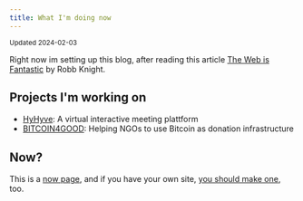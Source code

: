 ```yaml
---
title: What I'm doing now
---
```


<small>Updated 2024-02-03</small>

Right now im setting up this blog, after reading this article [The Web is Fantastic](https://rknight.me/blog/the-web-is-fantastic/) by Robb Knight.

## Projects I'm working on

- [HyHyve](https://www.hyhyve.com/): A virtual interactive meeting plattform
- [BITCOIN4GOOD](https://bitcoin4good.de/): Helping NGOs to use Bitcoin as donation infrastructure


## Now?

This is a [now page](https://nownownow.com/about), and if you have your own site, [you should make one](https://nownownow.com/about), too.